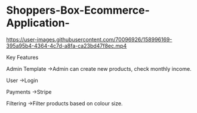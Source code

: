# Shoppers-Box-Ecommerce-Application-

https://user-images.githubusercontent.com/70096926/158996169-395a95b4-4364-4c7d-a8fa-ca23bd47f8ec.mp4

Key Features

Admin Template
->Admin can create new products, check monthly income.

User
->Login

Payments
->Stripe

Filtering
->Filter products based on colour size.


